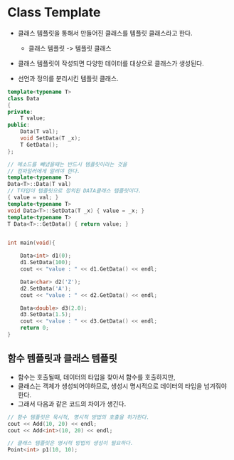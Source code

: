 # Class Template
- 클래스 템플릿을 통해서 만들어진 클래스를
템플릿 클래스라고 한다.
  - 클래스 템플릿 -> 템플릿 클래스
- 클래스 템플릿이 작성되면 다양한 데이터를 대상으로 클래스가 생성된다.


- 선언과 정의를 분리시킨 템플릿 클래스.

```cpp
template<typename T>
class Data
{
private:
	T value;
public:
	Data(T val);
	void SetData(T _x);
	T GetData();
};

// 메소드를 빼냈을때는 반드시 템플릿이라는 것을
// 컴파일러에게 알려야 한다.
template<typename T>
Data<T>::Data(T val)
// T타입이 템플릿으로 정의된 DATA클래스 템플릿이다.
{ value = val; }
template<typename T>
void Data<T>::SetData(T _x) { value = _x; }
template<typename T>
T Data<T>::GetData() { return value; }


int main(void){

	Data<int> d1(0);
	d1.SetData(100);
	cout << "value : " << d1.GetData() << endl;

	Data<char> d2('Z');
	d2.SetData('A');
	cout << "value : " << d2.GetData() << endl;

	Data<double> d3(2.0);
	d3.SetData(1.5);
	cout << "value : " << d3.GetData() << endl;
	return 0;
}
```


## 함수 템플릿과 클래스 템플릿
- 함수는 호출될때, 데이터의 타입을 찾아서 함수를 호출하지만,
- 클래스는 객체가 생성되어야하므로, 생성시 명시적으로 데이터의 타입을 넘겨줘야 한다.
- 그래서 다음과 같은 코드의 차이가 생긴다.

```cpp
// 함수 템플릿은 묵시적, 명시적 방법의 호출을 허가한다.
cout << Add(10, 20) << endl;
cout << Add<int>(10, 20) << endl;

// 클래스 템플릿은 명시적 방법의 생성이 필요하다.
Point<int> p1(10, 10);
```
